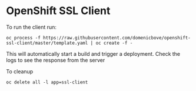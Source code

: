 # OpenShift SSL Client

To run the client run:
```
oc process -f https://raw.githubusercontent.com/domenicbove/openshift-ssl-client/master/template.yaml | oc create -f -
```
This will automatically start a build and trigger a deployment.
Check the logs to see the response from the server

To cleanup
```
oc delete all -l app=ssl-client
```
